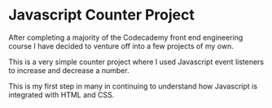 # Javascript Counter Project
After completing a majority of the Codecademy front end engineering course I have decided to venture off into a few projects of my own.

This is a very simple counter project where I used Javascript event listeners to increase and decrease a number.

This is my first step in many in continuing to understand how Javascript is integrated with HTML and CSS.